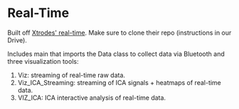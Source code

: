 # Real-Time
Built off [Xtrodes' real-time](https://github.com/xtrodesorg/XtrRT). Make sure to clone their repo (instructions in our Drive).  

Includes main that imports the Data class to collect data via Bluetooth and three visualization tools: 
  1. Viz: streaming of real-time raw data. 
  2. Viz_ICA_Streaming: streaming of ICA signals + heatmaps of real-time data.
  3. VIZ_ICA: ICA interactive analysis of real-time data. 
